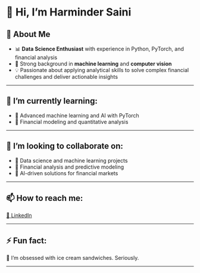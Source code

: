 # 👋 Hi, I’m Harminder Saini 

## 👀 About Me  
- 📊 **Data Science Enthusiast** with experience in Python, PyTorch, and financial analysis  
- 🤖 Strong background in **machine learning** and **computer vision**  
- 💡 Passionate about applying analytical skills to solve complex financial challenges and deliver actionable insights  

---

## 🌱 I’m currently learning:  
- 🚀 Advanced machine learning and AI with PyTorch  
- 🚀 Financial modeling and quantitative analysis  

---

## 💞️ I’m looking to collaborate on:  
- 🔎 Data science and machine learning projects  
- 🔎 Financial analysis and predictive modeling  
- 🔎 AI-driven solutions for financial markets  

---

## 📫 How to reach me:  
[💼 LinkedIn]([https://www.linkedin.com/in/harmindersainin](https://www.linkedin.com/in/harminder-saini1/))  

---

## ⚡ Fun fact:  
🍦 I’m obsessed with ice cream sandwiches. Seriously.  

---

<!---
Harminder13/Harminder13 is a ✨ special ✨ repository because its `README.md` (this file) appears on your GitHub profile.
You can click the Preview link to take a look at your changes.
--->

